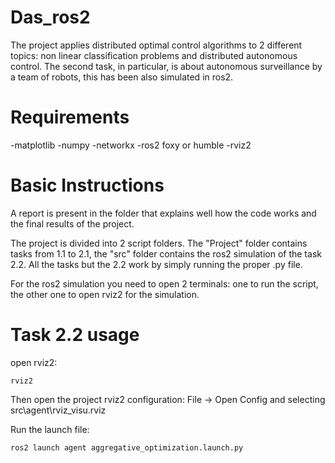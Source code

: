 # Das_ros2
The project applies distributed optimal control algorithms to 2 different topics: non linear classification problems and distributed autonomous control. The second task, in particular, is about autonomous surveillance by a team of robots, this has been also simulated in ros2.

# Requirements
-matplotlib
-numpy
-networkx
-ros2 foxy or humble
-rviz2

# Basic Instructions
A report is present in the folder that explains well how the code works and the final results of the project.

The project is divided into 2 script folders. The "Project" folder contains tasks from 1.1 to 2.1, the "src" folder contains the ros2 simulation of the task 2.2.
All the tasks but the 2.2 work by simply running the proper .py file.

For the ros2 simulation you need to open 2 terminals: one to run the script, the other one to open rviz2 for the simulation.

# Task 2.2 usage

open rviz2:
```console
rviz2
```
Then open the project rviz2 configuration: File -> Open Config and selecting src\agent\rviz_visu.rviz

Run the launch file:
```console
ros2 launch agent aggregative_optimization.launch.py
```


